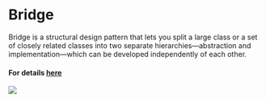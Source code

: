 # Bridge
Bridge is a structural design pattern that lets you split a large class or a set of closely related classes into two separate hierarchies—abstraction and implementation—which can be developed independently of each other.
#### For details [here](https://refactoring.guru/design-patterns/bridge)
![](https://refactoring.guru/images/patterns/content/bridge/bridge.png)
